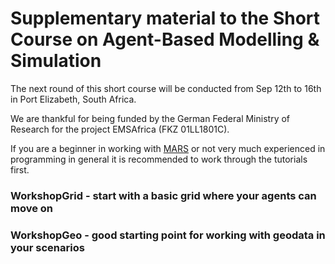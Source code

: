 # Supplementary material to the Short Course on Agent-Based Modelling & Simulation

The next round of this short course will be conducted from Sep 12th to 16th in Port Elizabeth, South Africa.

We are thankful for being funded by the German Federal Ministry of Research for the project EMSAfrica (FKZ 01LL1801C).

If you are a beginner in working with [MARS](http://www.mars-group.org) or not very much experienced in programming in general it is recommended to work through the tutorials first. 

### WorkshopGrid - start with a basic grid where your agents can move on


### WorkshopGeo - good starting point for working with geodata in your scenarios
